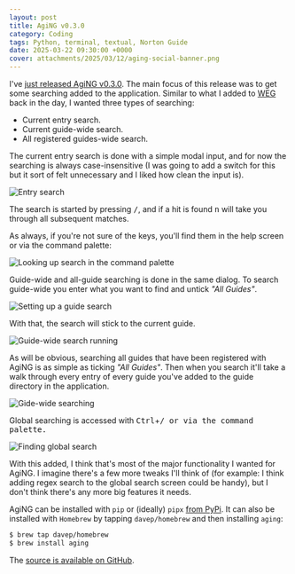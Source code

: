 ```yaml
---
layout: post
title: AgiNG v0.3.0
category: Coding
tags: Python, terminal, textual, Norton Guide
date: 2025-03-22 09:30:00 +0000
cover: attachments/2025/03/12/aging-social-banner.png
---
```


I've [just released AgiNG
v0.3.0](https://github.com/davep/aging/releases/tag/v0.3.0). The main focus
of this release was to get some searching added to the application. Similar
to what I added to [WEG](https://github.com/davep/weg) back in the day, I
wanted three types of searching:

- Current entry search.
- Current guide-wide search.
- All registered guides-wide search.

The current entry search is done with a simple modal input, and for now the
searching is always case-insensitive (I was going to add a switch for this
but it sort of felt unnecessary and I liked how clean the input is).

![Entry search](/attachments/2025/03/22/entry-search.png)

The search is started by pressing <kbd>/</kbd>, and if a hit is found
<kbd>n</kbd> will take you through all subsequent matches.

As always, if you're not sure of the keys, you'll find them in the help
screen or via the command palette:

![Looking up search in the command palette](/attachments/2025/03/22/entry-search-palette.png)

Guide-wide and all-guide searching is done in the same dialog. To search
guide-wide you enter what you want to find and untick *"All Guides"*.

![Setting up a guide search](/attachments/2025/03/22/guide-wide-setup.png)

With that, the search will stick to the current guide.

![Guide-wide search running](/attachments/2025/03/22/guide-wide-running.png)

As will be obvious, searching all guides that have been registered with
AgiNG is as simple as ticking *"All Guides"*. Then when you search it'll
take a walk through every entry of every guide you've added to the guide
directory in the application.

![Gide-wide searching](/attachments/2025/03/22/guide-wide-search.gif#centre)

Global searching is accessed with <kbd>Ctrl</kbd>+<kbd>/<kbd> or via the
command palette.

![Finding global search](/attachments/2025/03/22/global-palette.png)

With this added, I think that's most of the major functionality I wanted for
AgiNG. I imagine there's a few more tweaks I'll think of (for example: I
think adding regex search to the global search screen could be handy), but I
don't think there's any more big features it needs.

AgiNG can be installed with `pip` or (ideally) `pipx` [from
PyPi](https://pypi.org/project/aging/). It can also be installed with
`Homebrew` by tapping `davep/homebrew` and then installing `aging`:

```sh
$ brew tap davep/homebrew
$ brew install aging
```

The [source is available on GitHub](https://github.com/davep/aging).

[//]: # (2025-03-22-aging-0-3-0.md ends here)
